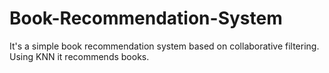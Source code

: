 # Book-Recommendation-System
It's a simple book recommendation system based on collaborative filtering. Using KNN it recommends books.
